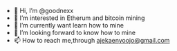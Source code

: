 - 👋 Hi, I’m @goodnexx
- 👀 I’m interested in Etherum and bitcoin mining
- 🌱 I’m currently want learn how to mine
- 💞️ I’m looking forward to know how to mine 
- 📫 How to reach me,through ajekaenyoojo@gmail.com

<!---
goodnexx/goodnexx is a ✨ special ✨ repository because its `README.md` (this file) appears on your GitHub profile.
You can click the Preview link to take a look at your changes.
--->

